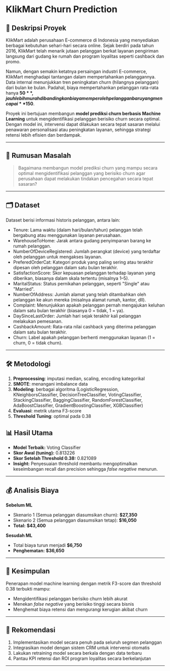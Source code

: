 # KlikMart Churn Prediction

## 📌 Deskripsi Proyek
KlikMart adalah perusahaan E-commerce di Indonesia yang menyediakan berbagai kebutuhan sehari-hari secara online. Sejak berdiri pada tahun 2016, KlikMart telah menarik jutaan pelanggan berkat layanan pengiriman langsung dari gudang ke rumah dan program loyalitas seperti cashback dan promo.

Namun, dengan semakin ketatnya persaingan industri E-commerce, KlikMart menghadapi tantangan dalam mempertahankan pelanggannya. Data internal menunjukkan tren peningkatan churn (hilangnya pelanggan) dari bulan ke bulan. Padahal, biaya mempertahankan pelanggan rata-rata hanya **$50**, jauh lebih murah dibandingkan biaya memperoleh pelanggan baru yang mencapai **$150**.

Proyek ini bertujuan membangun **model prediksi churn berbasis Machine Learning** untuk mengidentifikasi pelanggan berisiko churn secara optimal. Dengan model ini, intervensi dapat dilakukan secara tepat sasaran melalui penawaran personalisasi atau peningkatan layanan, sehingga strategi retensi lebih efisien dan berdampak.

---

## 🎯 Rumusan Masalah
> Bagaimana membangun model prediksi churn yang mampu secara optimal mengidentifikasi pelanggan yang berisiko churn agar perusahaan dapat melakukan tindakan pencegahan secara tepat sasaran?

---

## 🗂 Dataset
Dataset berisi informasi historis pelanggan, antara lain:
- Tenure: Lama waktu (dalam hari/bulan/tahun) pelanggan telah bergabung atau menggunakan layanan perusahaan.
- WarehouseToHome: Jarak antara gudang penyimpanan barang ke rumah pelanggan.
- NumberOfDeviceRegistered: Jumlah perangkat (device) yang terdaftar oleh pelanggan untuk mengakses layanan.
- PreferedOrderCat: Kategori produk yang paling sering atau terakhir dipesan oleh pelanggan dalam satu bulan terakhir.
- SatisfactionScore: Skor kepuasan pelanggan terhadap layanan yang diberikan, biasanya dalam skala tertentu (misalnya 1–5).
- MaritalStatus: Status pernikahan pelanggan, seperti "Single" atau "Married".
- NumberOfAddress: Jumlah alamat yang telah ditambahkan oleh pelanggan ke akun mereka (misalnya alamat rumah, kantor, dll).
- Complaint: Menunjukkan apakah pelanggan pernah mengajukan keluhan dalam satu bulan terakhir (biasanya 0 = tidak, 1 = ya).
- DaySinceLastOrder: Jumlah hari sejak terakhir kali pelanggan melakukan pemesanan.
- CashbackAmount: Rata-rata nilai cashback yang diterima pelanggan dalam satu bulan terakhir.
- Churn: Label apakah pelanggan berhenti menggunakan layanan (1 = churn, 0 = tidak churn).

---

## 🛠 Metodologi
1. **Preprocessing**: imputasi median, scaling, encoding kategorikal
2. **SMOTE**: menangani imbalance data
3. **Modeling**: berbagai algoritma (LogisticRegression, KNeighborsClassifier, DecisionTreeClassifier, VotingClassifier, StackingClassifier, BaggingClassifier, RandomForestClassifier, AdaBoostClassifier, GradientBoostingClassifier, XGBClassifier)
4. **Evaluasi**: metrik utama F3-score
5. **Threshold Tuning**: optimal pada 0.38

## 📊 Hasil Utama
- **Model Terbaik:** Voting Classifier
- **Skor Awal (tuning):** 0.813226  
- **Skor Setelah Threshold 0.38:** 0.821089  
- **Insight:** Penyesuaian threshold membantu mengoptimalkan keseimbangan recall dan precision sehingga *false negative* menurun.

---

## 💰 Analisis Biaya

**Sebelum ML**
- Skenario 1 (Semua pelanggan diasumsikan churn): **$27,350**  
- Skenario 2 (Semua pelanggan diasumsikan tetap): **$16,050**  
- **Total:** **$43,400**

**Sesudah ML**
- Total biaya turun menjadi **$6,750**  
- **Penghematan:** **$36,650**

---

## 📌 Kesimpulan
Penerapan model machine learning dengan metrik F3-score dan threshold 0.38 terbukti mampu:
- Mengidentifikasi pelanggan berisiko churn lebih akurat
- Menekan *false negative* yang berisiko tinggi secara bisnis
- Menghemat biaya retensi dan mengurangi kerugian akibat churn

---

## 🚀 Rekomendasi
1. Implementasikan model secara penuh pada seluruh segmen pelanggan
2. Integrasikan model dengan sistem CRM untuk intervensi otomatis
3. Lakukan retraining model secara berkala dengan data terbaru
4. Pantau KPI retensi dan ROI program loyalitas secara berkelanjutan

---

